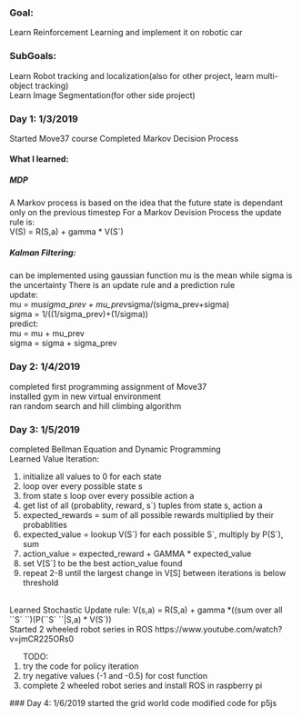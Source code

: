 ### Goal: 
Learn Reinforcement Learning and implement it on robotic car
### SubGoals:
Learn Robot tracking and localization(also for other project, learn multi-object tracking)
<br>
Learn Image Segmentation(for other side project)
### Day 1: 1/3/2019
Started Move37 course 
Completed Markov Decision Process
#### What I learned:
##### MDP
A Markov process is based on the idea that the future state is dependant only on the previous timestep
For a Markov Devision Process the update rule is:
<br>
V(S) = R(S,a) + gamma * V(S`)
##### Kalman Filtering:
can be implemented using gaussian function
mu is the mean while sigma is the uncertainty
There is an update rule and a prediction rule
<br>
update:
<br>
mu = mu*sigma_prev + mu_prev*sigma/(sigma_prev+sigma)
<br>
sigma = 1/((1/sigma_prev)+(1/sigma))
<br>
predict:
<br>
mu = mu + mu_prev
<br>
sigma = sigma + sigma_prev
### Day 2: 1/4/2019
completed first programming assignment of Move37
<br>
installed gym in new virtual environment
<br>
ran random search and hill climbing algorithm
### Day 3: 1/5/2019
completed Bellman Equation and Dynamic Programming
<br>
Learned Value Iteration:
<ol>
<li>
initialize all values to 0 for each state
</li>
<li>
loop over every possible state s
</li>
<li>
from state s loop over every possible action a
</li>
<li>
get list of all (probablity, reward, s`) tuples from state s, action a
</li>
<li>
expected_rewards = sum of all possible rewards multiplied by their probablities
</li>
<li>
expected_value = lookup V(S`) for each possible S`, multiply by P(S`), sum
</li>
<li>
action_value = expected_reward + GAMMA * expected_value
</li>
<li>
set V[S`] to be the best action_value found
</li>
<li>
repeat 2-8 until the largest change in V[S] between iterations is below threshold
</li>
</ol>

<br>
Learned Stochastic Update rule:
V(s,a) = R(S,a) + gamma *((sum over all ``S` ``)(P(``S` ``|S,a) * V(S`))
<br>
Started 2 wheeled robot series in ROS https://www.youtube.com/watch?v=jmCR225ORs0
<br>
<ol>
TODO: 
<li>try the code for policy iteration</li>
<li>try negative values (-1 and -0.5) for cost function</li>
<li>complete 2 wheeled robot series and install ROS in raspberry pi</li>
</ol>
### Day 4: 1/6/2019
started the grid world code 
modified code for p5js  